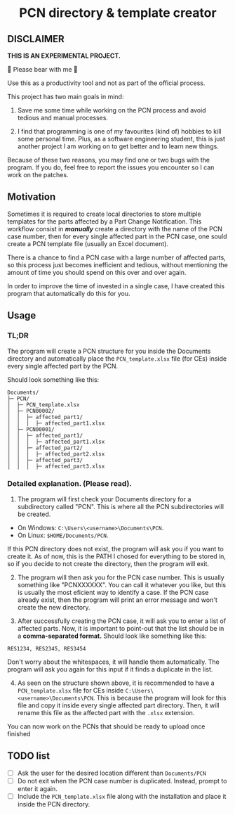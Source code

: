 <p>
    <h1 align="center">PCN directory & template creator</h1>
</p>

## DISCLAIMER

**THIS IS AN EXPERIMENTAL PROJECT.**

 Please bear with me 

Use this as a productivity tool and not as part of the official process.

This project has two main goals in mind:

1. Save me some time while working on the
   PCN process and avoid tedious and manual processes.

2. I find that programming is one of my favourites (kind of) hobbies to kill
   some personal time.
   Plus, as a software engineering student, this is just another project I am
   working on to get better and to learn new things.

Because of these two reasons, you may find one or two bugs with the program.
If you do, feel free to report the issues you encounter so I can work on the patches.

## Motivation

Sometimes it is required to create local directories to store multiple
templates for the parts affected by a Part Change Notification. This workflow
consist in **_manually_** create a directory with the name of the PCN case number, then
for every single affected part in the PCN case, one sould create a PCN template
file (usually an Excel document).

There is a chance to find a PCN case with a large number of affected parts, so
this process just becomes inefficient and tedious, without mentioning the amount
of time you should spend on this over and over again.

In order to improve the time of invested in a single case, I have created this
program that automatically do this for you.

## Usage

### TL;DR

The program will create a PCN structure for you inside the Documents directory
and automatically place the `PCN_template.xlsx` file (for CEs) inside every
single affected part by the PCN.

Should look something like this:

```
Documents/
├─ PCN/
│  ├─ PCN_template.xlsx
│  ├─ PCN00002/
│  │  ├─ affected_part1/
│  │  │  ├─ affected_part1.xlsx
│  ├─ PCN00001/
│  │  ├─ affected_part1/
│  │  │  ├─ affected_part1.xlsx
│  │  ├─ affected_part2/
│  │  │  ├─ affected_part2.xlsx
│  │  ├─ affected_part3/
│  │  │  ├─ affected_part3.xlsx
```

### Detailed explanation. (Please read).

1. The program will first check your Documents directory for a subdirectory called
   "PCN". This is where all the PCN subdirectories will be created.

- On Windows: `C:\Users\<username>\Documents\PCN`.
- On Linux: `$HOME/Documents/PCN`.

If this PCN directory does not exist, the program will ask you if you want to
create it. As of now, this is the PATH I chosed for everything to be stored in, so
if you decide to not create the directory, then the program will exit.

2. The program will then ask you for the PCN case number. This is usually something
   like "PCNXXXXXX". You can call it whatever you like, but this is usually the
   most eficient way to identify a case. If the PCN case already exist, then
   the program will print an error message and won't create the new directory.

3. After successfully creating the PCN case, it will ask you to enter a list of
   affected parts. Now, it is important to point-out that the list should be in a
   **comma-separated format.** Should look like something like this:

`RES1234, RES2345, RES3454`

Don't worry about the whitespaces, it will handle them automatically.
The program will ask you again for this input if it finds a duplicate in the
list.

4. As seen on the structure shown above, it is recommended to have a
   `PCN_template.xlsx` file for CEs inside `C:\Users\<username>\Documents\PCN`.
   This is because the program will look for this file and copy it inside every
   single affected part directory. Then, it will rename this file as the
   affected part with the `.xlsx` extension.

You can now work on the PCNs that should be ready to upload once finished

## TODO list

- [ ] Ask the user for the desired location different than `Documents/PCN`
- [ ] Do not exit when the PCN case number is duplicated. Instead, prompt to enter it again.
- [ ] Include the `PCN_template.xlsx` file along with the installation and place it inside the PCN directory.
